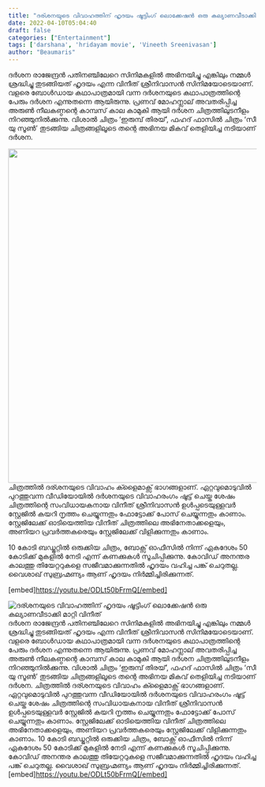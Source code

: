 ```yaml
---
title: "ദര്ശനയുടെ വിവാഹത്തിന് ഹൃദയം ഷൂട്ടിംഗ് ലൊക്കേഷൻ ഒരു കല്യാണവീടാക്കി മാറ്റി വിനീത്"
date: 2022-04-10T05:04:40
draft: false
categories: ["Entertainment"]
tags: ['darshana', 'hridayam movie', 'Vineeth Sreenivasan']
author: "Beaumaris"
---
```


ദർശന രാജേന്ദ്രൻ പതിനഞ്ചിലേറെ സിനിമകളിൽ അഭിനയിച്ചു എങ്കിലും നമ്മൾ ശ്രദ്ധിച്ചു തുടങ്ങിയത് ഹൃദയം എന്ന വിനീത് ശ്രീനിവാസൻ സിനിമയോടെയാണ്. വളരെ ബോൾഡായ കഥാപാത്രമായി വന്ന ദർശനയുടെ കഥാപാത്രത്തിന്റെ പേരും ദർശന എന്നുതന്നെ ആയിരുന്നു. പ്രണവ് മോഹന്ലാല് അവതരിപ്പിച്ച അരുൺ നീലകണ്ഠന്റെ കാമ്പസ് കാല കാമുകി ആയി ദർശന ചിത്രത്തിലുടനീളം നിറഞ്ഞുനിൽക്കുന്നു. വിശാൽ ചിത്രം ‘ഇരുമ്പ് തിരയ്’, ഫഹദ് ഫാസിൽ ചിത്രം ‘സീ യു സൂൺ’ തുടങ്ങിയ ചിത്രങ്ങളിലൂടെ തന്റെ അഭിനയ മികവ് തെളിയിച്ച നടിയാണ് ദർശന.

<img class="size-full wp-image-329116 aligncenter" src="https://cdn.boolokam.com/articles/2022/04/fefeee.jpg" alt="" width="958" height="676" />ചിത്രത്തിൽ ദര്ശനയുടെ വിവാഹം ക്ളൈമാക്സ് ഭാഗങ്ങളാണ്. ഏറ്റവുമൊടുവിൽ പുറത്തുവന്ന വീഡിയോയിൽ ദർശനയുടെ വിവാഹരംഗം ഷൂട്ട് ചെയ്ത ശേഷം ചിത്രത്തിന്റെ സംവിധായകനായ വിനീത് ശ്രീനിവാസൻ ഉൾപ്പടെയുള്ളവർ സ്റ്റേജിൽ കയറി നൃത്തം ചെയ്യുന്നതും ഫോട്ടോക്ക് പോസ് ചെയ്യുന്നതും കാണാം. സ്റ്റേജിലേക്ക് ഓടിയെത്തിയ വിനീത് ചിത്രത്തിലെ അഭിനേതാക്കളെയും, അണിയറ പ്രവർത്തകരെയും സ്റ്റേജിലേക്ക് വിളിക്കുന്നതും കാണാം.

10 കോടി ബഡ്ജറ്റിൽ ഒരുക്കിയ ചിത്രം, ബോക്സ്‌ ഓഫീസിൽ നിന്ന് ഏകദേശം 50 കോടിക്ക് മുകളിൽ നേടി എന്ന് കണക്കുകൾ സൂചിപ്പിക്കുന്നു. കോവിഡ് അനന്തര കാലത്തു തിയേറ്ററുകളെ സജീവമാക്കുന്നതിൽ ഹൃദയം വഹിച്ച പങ്ക് ചെറുതല്ല. വൈശാഖ് സുബ്രഹ്മണ്യം ആണ് ഹൃദയം നിർമ്മിച്ചിരിക്കുന്നത്.

[embed]https://youtu.be/ODLt50bFrmQ[/embed]


![ദര്ശനയുടെ വിവാഹത്തിന് ഹൃദയം ഷൂട്ടിംഗ് ലൊക്കേഷൻ ഒരു കല്യാണവീടാക്കി മാറ്റി വിനീത്](https://cdn.boolokam.com/articles/2022/04/fefeee.jpg)ദർശന രാജേന്ദ്രൻ പതിനഞ്ചിലേറെ സിനിമകളിൽ അഭിനയിച്ചു എങ്കിലും നമ്മൾ ശ്രദ്ധിച്ചു തുടങ്ങിയത് ഹൃദയം എന്ന വിനീത് ശ്രീനിവാസൻ സിനിമയോടെയാണ്. വളരെ ബോൾഡായ കഥാപാത്രമായി വന്ന ദർശനയുടെ കഥാപാത്രത്തിന്റെ പേരും ദർശന എന്നുതന്നെ ആയിരുന്നു. പ്രണവ് മോഹന്ലാല് അവതരിപ്പിച്ച അരുൺ നീലകണ്ഠന്റെ കാമ്പസ് കാല കാമുകി ആയി ദർശന ചിത്രത്തിലുടനീളം നിറഞ്ഞുനിൽക്കുന്നു. വിശാൽ ചിത്രം ‘ഇരുമ്പ് തിരയ്’, ഫഹദ് ഫാസിൽ ചിത്രം ‘സീ യു സൂൺ’ തുടങ്ങിയ ചിത്രങ്ങളിലൂടെ തന്റെ അഭിനയ മികവ് തെളിയിച്ച നടിയാണ് ദർശന. ചിത്രത്തിൽ ദര്ശനയുടെ വിവാഹം ക്ളൈമാക്സ് ഭാഗങ്ങളാണ്. ഏറ്റവുമൊടുവിൽ പുറത്തുവന്ന വീഡിയോയിൽ ദർശനയുടെ വിവാഹരംഗം ഷൂട്ട് ചെയ്ത ശേഷം ചിത്രത്തിന്റെ സംവിധായകനായ വിനീത് ശ്രീനിവാസൻ ഉൾപ്പടെയുള്ളവർ സ്റ്റേജിൽ കയറി നൃത്തം ചെയ്യുന്നതും ഫോട്ടോക്ക് പോസ് ചെയ്യുന്നതും കാണാം. സ്റ്റേജിലേക്ക് ഓടിയെത്തിയ വിനീത് ചിത്രത്തിലെ അഭിനേതാക്കളെയും, അണിയറ പ്രവർത്തകരെയും സ്റ്റേജിലേക്ക് വിളിക്കുന്നതും കാണാം. 10 കോടി ബഡ്ജറ്റിൽ ഒരുക്കിയ ചിത്രം, ബോക്സ്‌ ഓഫീസിൽ നിന്ന് ഏകദേശം 50 കോടിക്ക് മുകളിൽ നേടി എന്ന് കണക്കുകൾ സൂചിപ്പിക്കുന്നു. കോവിഡ് അനന്തര കാലത്തു തിയേറ്ററുകളെ സജീവമാക്കുന്നതിൽ ഹൃദയം വഹിച്ച പങ്ക് ചെറുതല്ല. വൈശാഖ് സുബ്രഹ്മണ്യം ആണ് ഹൃദയം നിർമ്മിച്ചിരിക്കുന്നത്. [embed]https://youtu.be/ODLt50bFrmQ[/embed]
